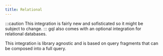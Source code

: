 ```yaml
---
title: Relational
---
```

:::caution
This integration is fairly new and sofisticated so it might be subject to change.
:::
gql also comes with an optional integration for relational databases.

This integration is library agnostic and is based on query fragments that can be composed into a full query.